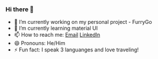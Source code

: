 ### Hi there 👋

- 🔭 I’m currently working on my personal project - FurryGo
- 🌱 I’m currently learning material UI
- 📫 How to reach me: <a href="mailto:zhongyuan.d@gmail.com">Email</a> <a href="https://www.linkedin.com/in/zhongyuan-eddie-ding-eit-41b60035/">LinkedIn</a>
- 😄 Pronouns: He/Him
- ⚡ Fun fact: I speak 3 languanges and love traveling!
